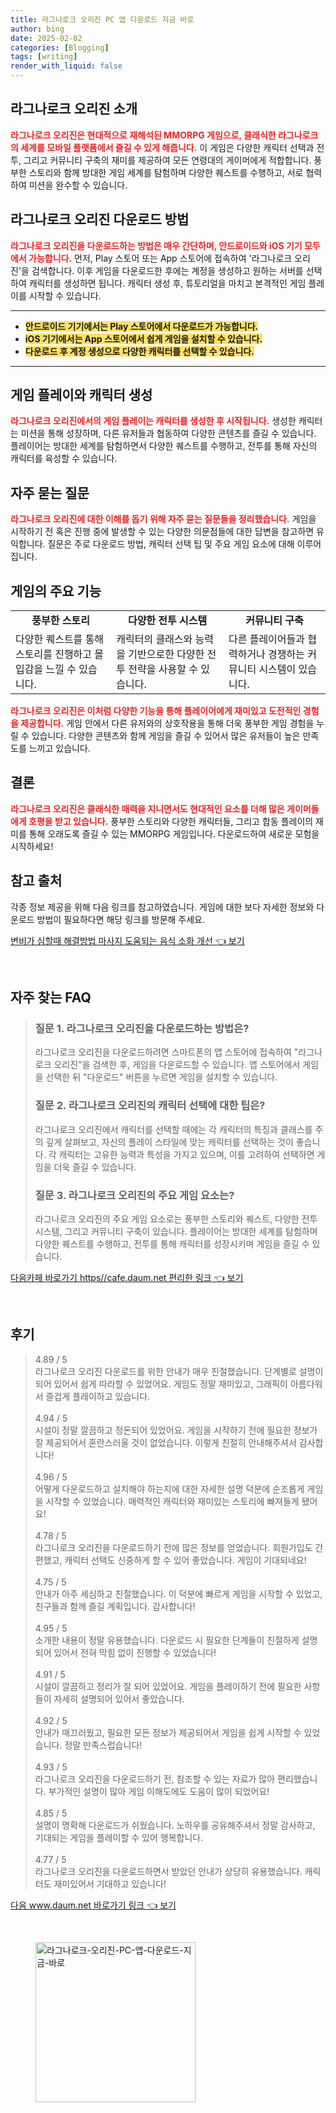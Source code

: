 ```yaml
---
title: 라그나로크 오리진 PC 앱 다운로드 지금 바로
author: bing
date: 2025-02-02
categories: [Blogging]
tags: [writing]
render_with_liquid: false
---
```



<h2 id='게임소개'>라그나로크 오리진 소개</h2>

<p><b><span style="color: #ee2323;">라그나로크 오리진은 현대적으로 재해석된 MMORPG 게임으로, 클래식한 라그나로크의 세계를 모바일 플랫폼에서 즐길 수 있게 해줍니다.</span></b> 이 게임은 다양한 캐릭터 선택과 전투, 그리고 커뮤니티 구축의 재미를 제공하여 모든 연령대의 게이머에게 적합합니다. 풍부한 스토리와 함께 방대한 게임 세계를 탐험하며 다양한 퀘스트를 수행하고, 서로 협력하여 미션을 완수할 수 있습니다.</p>

<h2 id='다운로드 방법'>라그나로크 오리진 다운로드 방법</h2>

<p><b><span style="color: #ee2323;">라그나로크 오리진을 다운로드하는 방법은 매우 간단하며, 안드로이드와 iOS 기기 모두에서 가능합니다.</span></b> 먼저, Play 스토어 또는 App 스토어에 접속하여 '라그나로크 오리진'을 검색합니다. 이후 게임을 다운로드한 후에는 계정을 생성하고 원하는 서버를 선택하여 캐릭터를 생성하면 됩니다. 캐릭터 생성 후, 튜토리얼을 마치고 본격적인 게임 플레이를 시작할 수 있습니다.</p>

<hr />

<ul>
    <li><b><span style="background-color: #ffe066;">안드로이드 기기에서는 Play 스토어에서 다운로드가 가능합니다.</span></b></li>
    <li><b><span style="background-color: #ffe066;">iOS 기기에서는 App 스토어에서 쉽게 게임을 설치할 수 있습니다.</span></b></li>
    <li><b><span style="background-color: #ffe066;">다운로드 후 계정 생성으로 다양한 캐릭터를 선택할 수 있습니다.</span></b></li>
</ul>

<hr />

<h2 id='게임 플레이'>게임 플레이와 캐릭터 생성</h2>

<p><b><span style="color: #ee2323;">라그나로크 오리진에서의 게임 플레이는 캐릭터를 생성한 후 시작됩니다.</span></b> 생성한 캐릭터는 미션을 통해 성장하며, 다른 유저들과 협동하여 다양한 콘텐츠를 즐길 수 있습니다. 플레이어는 방대한 세계를 탐험하면서 다양한 퀘스트를 수행하고, 전투를 통해 자신의 캐릭터를 육성할 수 있습니다.</p>

<h2 id='자주 묻는 질문'>자주 묻는 질문</h2>

<p><b><span style="color: #ee2323;">라그나로크 오리진에 대한 이해를 돕기 위해 자주 묻는 질문들을 정리했습니다.</span></b> 게임을 시작하기 전 혹은 진행 중에 발생할 수 있는 다양한 의문점들에 대한 답변을 참고하면 유익합니다. 질문은 주로 다운로드 방법, 캐릭터 선택 팁 및 주요 게임 요소에 대해 이루어집니다.</p>

<h2 id='게임 기능'>게임의 주요 기능</h2>

<table>
    <tr>
        <td style="text-align: center; height: 17px;"><b>풍부한 스토리</b></td>
        <td style="text-align: center; height: 17px;"><b>다양한 전투 시스템</b></td>
        <td style="text-align: center; height: 17px;"><b>커뮤니티 구축</b></td>
    </tr>
    <tr>
        <td>다양한 퀘스트를 통해 스토리를 진행하고 몰입감을 느낄 수 있습니다.</td>
        <td>캐릭터의 클래스와 능력을 기반으로한 다양한 전투 전략을 사용할 수 있습니다.</td>
        <td>다른 플레이어들과 협력하거나 경쟁하는 커뮤니티 시스템이 있습니다.</td>
    </tr>
</table>

<p><b><span style="color: #ee2323;">라그나로크 오리진은 이처럼 다양한 기능을 통해 플레이어에게 재미있고 도전적인 경험을 제공합니다.</span></b> 게임 안에서 다른 유저와의 상호작용을 통해 더욱 풍부한 게임 경험을 누릴 수 있습니다. 다양한 콘텐츠와 함께 게임을 즐길 수 있어서 많은 유저들이 높은 만족도를 느끼고 있습니다.</p>

<h2 id='결론'>결론</h2>

<p><b><span style="color: #ee2323;">라그나로크 오리진은 클래식한 매력을 지니면서도 현대적인 요소를 더해 많은 게이머들에게 호평을 받고 있습니다.</span></b> 풍부한 스토리와 다양한 캐릭터들, 그리고 합동 플레이의 재미를 통해 오래도록 즐길 수 있는 MMORPG 게임입니다. 다운로드하여 새로운 모험을 시작하세요!</p>

<h2 id='참고 출처'>참고 출처</h2>

<p>각종 정보 제공을 위해 다음 링크를 참고하였습니다. 게임에 대한 보다 자세한 정보와 다운로드 방법이 필요하다면 해당 링크를 방문해 주세요.</p>


<p><a class="click-button" title="변비가 심할때 해결방법 마사지 도움되는 음식 소화 개선" href="https://afficreate.github.io/posts/%EB%B3%80%EB%B9%84%EA%B0%80-%EC%8B%AC%ED%95%A0%EB%95%8C-%ED%95%B4%EA%B2%B0%EB%B0%A9%EB%B2%95-%EB%A7%88%EC%82%AC%EC%A7%80-%EB%8F%84%EC%9B%80%EB%90%98%EB%8A%94-%EC%9D%8C%EC%8B%9D-%EC%86%8C%ED%99%94-%EA%B0%9C%EC%84%A0/" rel="dofollow">변비가 심할때 해결방법 마사지 도움되는 음식 소화 개선 👈 보기</a></p><br>
<h2 id='자주_찾는_FAQ'>자주 찾는 FAQ</h2>
<div itemscope="" itemtype="https://schema.org/FAQPage"> 
<blockquote> 
<div itemscope="" itemprop="mainEntity" itemtype="https://schema.org/Question"> 
<h3 itemprop="name">질문 1. 라그나로크 오리진을 다운로드하는 방법은?</h3> 
<div itemscope="" itemprop="acceptedAnswer" itemtype="https://schema.org/Answer"> 
<span itemprop="text"> 
<p>라그나로크 오리진을 다운로드하려면 스마트폰의 앱 스토어에 접속하여 "라그나로크 오리진"을 검색한 후, 게임을 다운로드할 수 있습니다. 앱 스토어에서 게임을 선택한 뒤 "다운로드" 버튼을 누르면 게임을 설치할 수 있습니다.</p> 
</span> 
</div> 
</div> 

<div itemscope="" itemprop="mainEntity" itemtype="https://schema.org/Question"> 
<h3 itemprop="name">질문 2. 라그나로크 오리진의 캐릭터 선택에 대한 팁은?</h3> 
<div itemscope="" itemprop="acceptedAnswer" itemtype="https://schema.org/Answer"> 
<span itemprop="text"> 
<p>라그나로크 오리진에서 캐릭터를 선택할 때에는 각 캐릭터의 특징과 클래스를 주의 깊게 살펴보고, 자신의 플레이 스타일에 맞는 캐릭터를 선택하는 것이 좋습니다. 각 캐릭터는 고유한 능력과 특성을 가지고 있으며, 이를 고려하여 선택하면 게임을 더욱 즐길 수 있습니다.</p> 
</span> 
</div> 
</div> 

<div itemscope="" itemprop="mainEntity" itemtype="https://schema.org/Question"> 
<h3 itemprop="name">질문 3. 라그나로크 오리진의 주요 게임 요소는?</h3> 
<div itemscope="" itemprop="acceptedAnswer" itemtype="https://schema.org/Answer"> 
<span itemprop="text"> 
<p>라그나로크 오리진의 주요 게임 요소로는 풍부한 스토리와 퀘스트, 다양한 전투 시스템, 그리고 커뮤니티 구축이 있습니다. 플레이어는 방대한 세계를 탐험하며 다양한 퀘스트를 수행하고, 전투를 통해 캐릭터를 성장시키며 게임을 즐길 수 있습니다.</p> 
</span> 
</div> 
</div> 
</blockquote> 
</div>
<p><a class="click-button" title="다음카페 바로가기 https//cafe.daum.net 편리한 링크" href="https://afficreate.github.io/posts/%EB%8B%A4%EC%9D%8C%EC%B9%B4%ED%8E%98-%EB%B0%94%EB%A1%9C%EA%B0%80%EA%B8%B0-httpscafe.daum.net-%ED%8E%B8%EB%A6%AC%ED%95%9C-%EB%A7%81%ED%81%AC/" rel="dofollow">다음카페 바로가기 https//cafe.daum.net 편리한 링크 👈 보기</a></p><br>
<h2 id='후기'>후기</h2>
<div itemscope itemtype="https://schema.org/Product">
  <blockquote>
  <div itemprop="review" itemscope itemtype="https://schema.org/Review">
      <div itemprop="reviewRating" itemscope itemtype="https://schema.org/Rating"> <span itemprop="ratingValue">4.89</span> / <span itemprop="bestRating">5</span> </div>
      <span itemprop="reviewBody">라그나로크 오리진 다운로드를 위한 안내가 매우 친절했습니다. 단계별로 설명이 되어 있어서 쉽게 따라할 수 있었어요. 게임도 정말 재미있고, 그래픽이 아름다워서 즐겁게 플레이하고 있습니다.</span>
  </div>
  <br>
  <div itemprop="review" itemscope itemtype="https://schema.org/Review">
      <div itemprop="reviewRating" itemscope itemtype="https://schema.org/Rating"> <span itemprop="ratingValue">4.94</span> / <span itemprop="bestRating">5</span> </div>
      <span itemprop="reviewBody">시설이 정말 깔끔하고 정돈되어 있었어요. 게임을 시작하기 전에 필요한 정보가 잘 제공되어서 혼란스러울 것이 없었습니다. 이렇게 친절히 안내해주셔서 감사합니다!</span>
  </div>
  <br>
  <div itemprop="review" itemscope itemtype="https://schema.org/Review">
      <div itemprop="reviewRating" itemscope itemtype="https://schema.org/Rating"> <span itemprop="ratingValue">4.96</span> / <span itemprop="bestRating">5</span> </div>
      <span itemprop="reviewBody">어떻게 다운로드하고 설치해야 하는지에 대한 자세한 설명 덕분에 순조롭게 게임을 시작할 수 있었습니다. 매력적인 캐릭터와 재미있는 스토리에 빠져들게 됐어요!</span>
  </div>
  <br>
  <div itemprop="review" itemscope itemtype="https://schema.org/Review">
      <div itemprop="reviewRating" itemscope itemtype="https://schema.org/Rating"> <span itemprop="ratingValue">4.78</span> / <span itemprop="bestRating">5</span> </div>
      <span itemprop="reviewBody">라그나로크 오리진을 다운로드하기 전에 많은 정보를 얻었습니다. 회원가입도 간편했고, 캐릭터 선택도 신중하게 할 수 있어 좋았습니다. 게임이 기대되네요!</span>
  </div>
  <br>
  <div itemprop="review" itemscope itemtype="https://schema.org/Review">
      <div itemprop="reviewRating" itemscope itemtype="https://schema.org/Rating"> <span itemprop="ratingValue">4.75</span> / <span itemprop="bestRating">5</span> </div>
      <span itemprop="reviewBody">안내가 아주 세심하고 친절했습니다. 이 덕분에 빠르게 게임을 시작할 수 있었고, 친구들과 함께 즐길 계획입니다. 감사합니다!</span>
  </div>
  <br>
  <div itemprop="review" itemscope itemtype="https://schema.org/Review">
      <div itemprop="reviewRating" itemscope itemtype="https://schema.org/Rating"> <span itemprop="ratingValue">4.95</span> / <span itemprop="bestRating">5</span> </div>
      <span itemprop="reviewBody">소개한 내용이 정말 유용했습니다. 다운로드 시 필요한 단계들이 친절하게 설명되어 있어서 전혀 막힘 없이 진행할 수 있었습니다!</span>
  </div>
  <br>
  <div itemprop="review" itemscope itemtype="https://schema.org/Review">
      <div itemprop="reviewRating" itemscope itemtype="https://schema.org/Rating"> <span itemprop="ratingValue">4.91</span> / <span itemprop="bestRating">5</span> </div>
      <span itemprop="reviewBody">시설이 깔끔하고 정리가 잘 되어 있었어요. 게임을 플레이하기 전에 필요한 사항들이 자세히 설명되어 있어서 좋았습니다.</span>
  </div>
  <br>
  <div itemprop="review" itemscope itemtype="https://schema.org/Review">
      <div itemprop="reviewRating" itemscope itemtype="https://schema.org/Rating"> <span itemprop="ratingValue">4.92</span> / <span itemprop="bestRating">5</span> </div>
      <span itemprop="reviewBody">안내가 매끄러웠고, 필요한 모든 정보가 제공되어서 게임을 쉽게 시작할 수 있었습니다. 정말 만족스럽습니다!</span>
  </div>
  <br>
  <div itemprop="review" itemscope itemtype="https://schema.org/Review">
      <div itemprop="reviewRating" itemscope itemtype="https://schema.org/Rating"> <span itemprop="ratingValue">4.93</span> / <span itemprop="bestRating">5</span> </div>
      <span itemprop="reviewBody">라그나로크 오리진을 다운로드하기 전, 참조할 수 있는 자료가 많아 편리했습니다. 부가적인 설명이 많아 게임 이해도에도 도움이 많이 되었어요!</span>
  </div>
  <br>
  <div itemprop="review" itemscope itemtype="https://schema.org/Review">
      <div itemprop="reviewRating" itemscope itemtype="https://schema.org/Rating"> <span itemprop="ratingValue">4.85</span> / <span itemprop="bestRating">5</span> </div>
      <span itemprop="reviewBody">설명이 명확해 다운로드가 쉬웠습니다. 노하우를 공유해주셔서 정말 감사하고, 기대되는 게임을 플레이할 수 있어 행복합니다.</span>
  </div>
  <br>
  <div itemprop="review" itemscope itemtype="https://schema.org/Review">
      <div itemprop="reviewRating" itemscope itemtype="https://schema.org/Rating"> <span itemprop="ratingValue">4.77</span> / <span itemprop="bestRating">5</span> </div>
      <span itemprop="reviewBody">라그나로크 오리진을 다운로드하면서 받았던 안내가 상당히 유용했습니다. 캐릭터도 재미있어서 기대하고 있습니다!</span>
  </div>
  </blockquote>
</div>
<p><a class="click-button" title="다음 www.daum.net 바로가기 링크" href="https://afficreate.github.io/posts/%EB%8B%A4%EC%9D%8C-www.daum.net-%EB%B0%94%EB%A1%9C%EA%B0%80%EA%B8%B0-%EB%A7%81%ED%81%AC/" rel="dofollow">다음 www.daum.net 바로가기 링크 👈 보기</a></p><br>
<figure class="image"><img src="https://afficreate.github.io/assets/img/thumbnail/라그나로크-오리진-PC-앱-다운로드-지금-바로.webp" alt="라그나로크-오리진-PC-앱-다운로드-지금-바로" width="256" height="256"></figure>